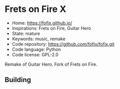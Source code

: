 # Frets on Fire X

- Home: https://fofix.github.io/
- Inspirations: Frets on Fire, Guitar Hero
- State: mature
- Keywords: music, remake
- Code repository: https://github.com/fofix/fofix.git
- Code language: Python
- Code license: GPL-2.0

Remake of Guitar Hero.
Fork of Frets on Fire.

## Building
